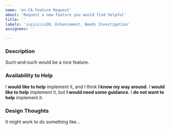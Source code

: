 ```yaml
---
name: 'en-CA Feature Request'
about: 'Request a new feature you would find helpful'
title: ''
labels: '🇬🇧🇺🇸🇨🇦EN, Enhancement, Needs Investigation'
assignees: ''

---
```


<!--
 Reminder:
 Have you searched to see if a related issue exists already?
 If one exists, please add your information there instead.
 -->

### Description

Such‐and‐such would be a nice feature.

### Availability to Help

<!-- Keep only one of the following lines. -->
I **would like to help** implement it, and I think **I know my way around**.
I **would like to help** implement it, but **I would need some guidance**.
I **do not want to help** implement it.

### Design Thoughts

It might work to do something like...
